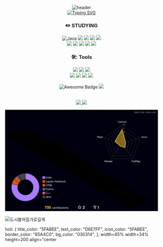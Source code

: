 <!--### Hi there 👋-->


<!--
**21dbwls12/21dbwls12** is a ✨ _special_ ✨ repository because its `README.md` (this file) appears on your GitHub profile.

Here are some ideas to get you started:

- 🔭 I’m currently working on ...
- 🌱 I’m currently learning ...
- 👯 I’m looking to collaborate on ...
- 🤔 I’m looking for help with ...
- 💬 Ask me about ...
- 📫 How to reach me: ...
- 😄 Pronouns: ...
- ⚡ Fun fact: ...
-->


<div align="center">


![header](https://capsule-render.vercel.app/api?type=Waving&color=2DFFDD&height=300&section=header&text=%20ChoiYoojin&fontSize=90&fontColor=FFFFFF)
<br/>
[![Typing SVG](https://readme-typing-svg.demolab.com?font=Fira+Code&duration=4000&pause=400&color=2BF7F5&random=false&width=435&lines=Hi+there+%F0%9F%91%8B)](https://git.io/typing-svg)


### :pencil2: STUDYING
![Java](https://img.shields.io/badge/Java-000000.svg?&style=flat&logo=Java&logoColor=white) 
<img src="https://img.shields.io/badge/Kotlin-000000?style=flat&logo=kotlin&logoColor=#7F52FF"/>
<img src="https://img.shields.io/badge/Python-000000?style=flat&logo=python&logoColor=#3776AB"/>
<img src="https://img.shields.io/badge/JavaScript-000000?style=flat&logo=JavaScript&logoColor=#F7DF1E"/>
<img src="https://img.shields.io/badge/html5-000000?style=flat&logo=html5&logoColor=#E34F26"/>
<br/>
<img src="https://img.shields.io/badge/Android-000000?style=flat&logo=android&logoColor=#3DDC84"/>
<img src="https://img.shields.io/badge/JetpackCompose-000000?style=flat&logo=jetpackcompose&logoColor=#4285F4"/> 
<img src="https://img.shields.io/badge/IntellijIDEA-000000?style=flat&logo=IntellijIDEA&logoColor=white"/>
<img src="https://img.shields.io/badge/FireBase-000000?style=flat&logo=FireBase&logoColor=#FFCA28"/>
<img src="https://img.shields.io/badge/Flask-000000?style=flat&logo=Flask&logoColor=#000000"/>

### 🛠️: Tools
<img src="https://img.shields.io/badge/visualstudiocode-007ACC?style=flat&logo=visualstudiocode&logoColor=white"/>
<img src="https://img.shields.io/badge/googlecolab-F9AB00?style=flat&logo=googlecolab&logoColor=white"/>
<img src="https://img.shields.io/badge/anaconda-44A833?style=flat&logo=anaconda&logoColor=white"/>
<br/>
<img src="https://img.shields.io/badge/Slack-4A154B?style=flat&logo=Slack&logoColor=white"/>
<img src="https://img.shields.io/badge/Notion-000000?style=flat&logo=Notion&logoColor=white"/>
<img src="https://img.shields.io/badge/github-181717?style=flat&logo=github&logoColor=white"/>
<img src="https://img.shields.io/badge/figma-F24E1E?style=flat&logo=figma&logoColor=white"/>
<br/>

<br/>
<img src="https://cdn.rawgit.com/sindresorhus/awesome/d7305f38d29fed78fa85652e3a63e154dd8e8829/media/badge.svg" alt="Awesome Badge"/>
<a href="https://hits.seeyoufarm.com"><img src="https://hits.seeyoufarm.com/api/count/incr/badge.svg?url=https%3A%2F%2Fgithub.com%2F21dbwls12%2Fhit-counter&count_bg=%2300E5B2&title_bg=%2307D8FD&icon=github.svg&icon_color=%23000000&title=Hello%21%21&edge_flat=false"/></a>            
<br/>
<br/>
<br/>

<a href="https://github.com/21dbwls12/github-readme-stats">
 <img src="https://github-readme-stats.vercel.app/api?username=21dbwls12&show_icons=true&theme=holi&hide_border=true" width=45%/>
</a>
<a href="https://github.com/21dbwls12/github-stats">
 <img src="https://github-readme-stats.vercel.app/api/top-langs/?username=21dbwls12&layout=compact&theme=holi&hide=html&hide_border=true" width=34%/>
</a>

<!--
![Yoojin's GitHub stats](https://github-readme-stats.vercel.app/api?username=21dbwls12&show_icons=true&theme=holi&hide=html)  ![Top Langs](https://github-readme-stats.vercel.app/api/top-langs/?username=21dbwls12&layout=compact&theme=holi&hide=html)
-->

![](./profile-3d-contrib/profile-night-rainbow.svg)

</div>

![도시불꺼짐가로길게](https://github.com/21dbwls12/21dbwls12/assets/139525941/ed6ca2e3-6007-4cf4-8484-0c13cd4f86d7)

holi: {
    title_color: "5FABEE",
    text_color: "D6E7FF",
    icon_color: "5FABEE",
    border_color: "85A4C0",
    bg_color: "030314",
  },
  width=45%
  width=34%
height=200 align="center
